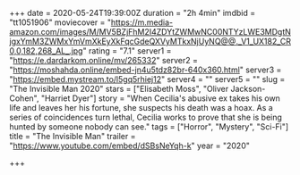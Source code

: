 +++
date = 2020-05-24T19:39:00Z
duration = "2h 4min"
imdbid = "tt1051906"
moviecover = "https://m.media-amazon.com/images/M/MV5BZjFhM2I4ZDYtZWMwNC00NTYzLWE3MDgtNjgxYmM3ZWMxYmVmXkEyXkFqcGdeQXVyMTkxNjUyNQ@@._V1_UX182_CR0,0,182,268_AL_.jpg"
rating = "7.1"
server1 = "https://e.dardarkom.online/mv/265332"
server2 = "https://moshahda.online/embed-jn4u5tdz82br-640x360.html"
server3 = "https://embed.mystream.to/l5gq5rhiej12"
server4 = ""
server5 = ""
slug = "The Invisible Man 2020"
stars = ["Elisabeth Moss", "Oliver Jackson-Cohen", "Harriet Dyer"]
story = "When Cecilia's abusive ex takes his own life and leaves her his fortune, she suspects his death was a hoax. As a series of coincidences turn lethal, Cecilia works to prove that she is being hunted by someone nobody can see."
tags = ["Horror", "Mystery", "Sci-Fi"]
title = "The Invisible Man"
trailer = "https://www.youtube.com/embed/dSBsNeYqh-k"
year = "2020"

+++
